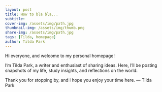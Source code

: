 ```yaml
---
layout: post
title: How to bla bla...
subtitle: 
cover-img: /assets/img/path.jpg
thumbnail-img: /assets/img/thumb.png
share-img: /assets/img/path.jpg
tags: [Tilda, homepage]
author: Tilda Park
---
```


Hi everyone, and welcome to my personal homepage!

I’m Tilda Park, a writer and enthusiast of sharing ideas. Here, I’ll be posting snapshots of my life, study insights, and reflections on the world.

Thank you for stopping by, and I hope you enjoy your time here.
— Tilda Park
